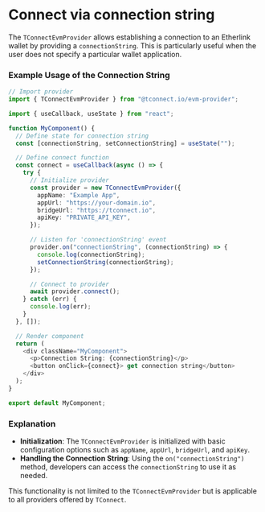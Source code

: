 # Connect via connection string

The `TConnectEvmProvider` allows establishing a connection to an Etherlink wallet by providing a `connectionString`. This is particularly useful when the user does not specify a particular wallet application.

### **Example** **Usage of the Connection String**

```typescript
// Import provider
import { TConnectEvmProvider } from "@tconnect.io/evm-provider";

import { useCallback, useState } from "react";

function MyComponent() {
  // Define state for connection string
  const [connectionString, setConnectionString] = useState("");

  // Define connect function
  const connect = useCallback(async () => {
    try {
      // Initialize provider
      const provider = new TConnectEvmProvider({
        appName: "Example App",
        appUrl: "https://your-domain.io",
        bridgeUrl: "https://tconnect.io",
        apiKey: "PRIVATE_API_KEY",
      });

      // Listen for 'connectionString' event
      provider.on("connectionString", (connectionString) => {
        console.log(connectionString);
        setConnectionString(connectionString);
      });

      // Connect to provider
      await provider.connect();
    } catch (err) {
      console.log(err);
    }
  }, []);

  // Render component
  return (
    <div className="MyComponent">
      <p>Connection String: {connectionString}</p>
      <button onClick={connect}> get connection string</button>
    </div>
  );
}

export default MyComponent;
```

### **Explanation**

* **Initialization**: The `TConnectEvmProvider` is initialized with basic configuration options such as `appName`, `appUrl`, `bridgeUrl`, and `apiKey`.
* **Handling the Connection String**: Using the `on("connectionString")` method, developers can access the `connectionString` to use it as needed.

This functionality is not limited to the `TConnectEvmProvider` but is applicable to all providers offered by `TConnect`.
